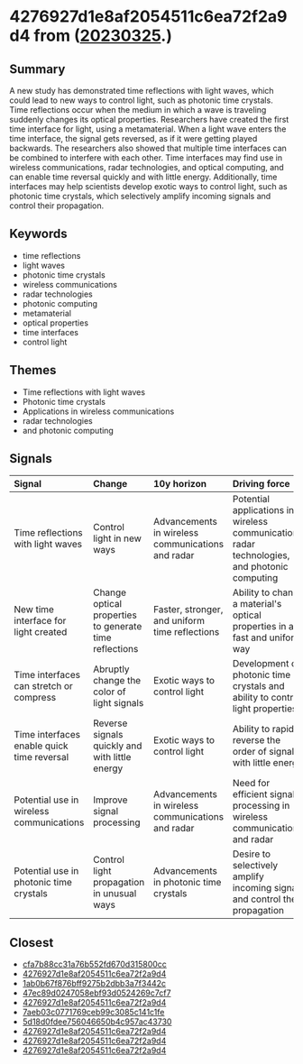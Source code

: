 # 4276927d1e8af2054511c6ea72f2a9d4 from ([20230325](https://kghosh.substack.com/p/20230325).)

## Summary

A new study has demonstrated time reflections with light waves, which could lead to new ways to control light, such as photonic time crystals. Time reflections occur when the medium in which a wave is traveling suddenly changes its optical properties. Researchers have created the first time interface for light, using a metamaterial. When a light wave enters the time interface, the signal gets reversed, as if it were getting played backwards. The researchers also showed that multiple time interfaces can be combined to interfere with each other. Time interfaces may find use in wireless communications, radar technologies, and optical computing, and can enable time reversal quickly and with little energy. Additionally, time interfaces may help scientists develop exotic ways to control light, such as photonic time crystals, which selectively amplify incoming signals and control their propagation.

## Keywords

* time reflections
* light waves
* photonic time crystals
* wireless communications
* radar technologies
* photonic computing
* metamaterial
* optical properties
* time interfaces
* control light

## Themes

* Time reflections with light waves
* Photonic time crystals
* Applications in wireless communications
* radar technologies
* and photonic computing

## Signals

| Signal                                     | Change                                                 | 10y horizon                                       | Driving force                                                                                 |
|:-------------------------------------------|:-------------------------------------------------------|:--------------------------------------------------|:----------------------------------------------------------------------------------------------|
| Time reflections with light waves          | Control light in new ways                              | Advancements in wireless communications and radar | Potential applications in wireless communications, radar technologies, and photonic computing |
| New time interface for light created       | Change optical properties to generate time reflections | Faster, stronger, and uniform time reflections    | Ability to change a material's optical properties in a fast and uniform way                   |
| Time interfaces can stretch or compress    | Abruptly change the color of light signals             | Exotic ways to control light                      | Development of photonic time crystals and ability to control light properties                 |
| Time interfaces enable quick time reversal | Reverse signals quickly and with little energy         | Exotic ways to control light                      | Ability to rapidly reverse the order of signals with little energy                            |
| Potential use in wireless communications   | Improve signal processing                              | Advancements in wireless communications and radar | Need for efficient signal processing in wireless communications and radar                     |
| Potential use in photonic time crystals    | Control light propagation in unusual ways              | Advancements in photonic time crystals            | Desire to selectively amplify incoming signals and control their propagation                  |

## Closest

* [cfa7b88cc31a76b552fd670d315800cc](cfa7b88cc31a76b552fd670d315800cc)
* [4276927d1e8af2054511c6ea72f2a9d4](4276927d1e8af2054511c6ea72f2a9d4)
* [1ab0b67f876bff9275b2dbb3a7f3442c](1ab0b67f876bff9275b2dbb3a7f3442c)
* [47ec89d0247058ebf93d0524269c7cf7](47ec89d0247058ebf93d0524269c7cf7)
* [4276927d1e8af2054511c6ea72f2a9d4](4276927d1e8af2054511c6ea72f2a9d4)
* [7aeb03c0771769ceb99c3085c141c1fe](7aeb03c0771769ceb99c3085c141c1fe)
* [5d18d0fdee756046650b4c957ac43730](5d18d0fdee756046650b4c957ac43730)
* [4276927d1e8af2054511c6ea72f2a9d4](4276927d1e8af2054511c6ea72f2a9d4)
* [4276927d1e8af2054511c6ea72f2a9d4](4276927d1e8af2054511c6ea72f2a9d4)
* [4276927d1e8af2054511c6ea72f2a9d4](4276927d1e8af2054511c6ea72f2a9d4)